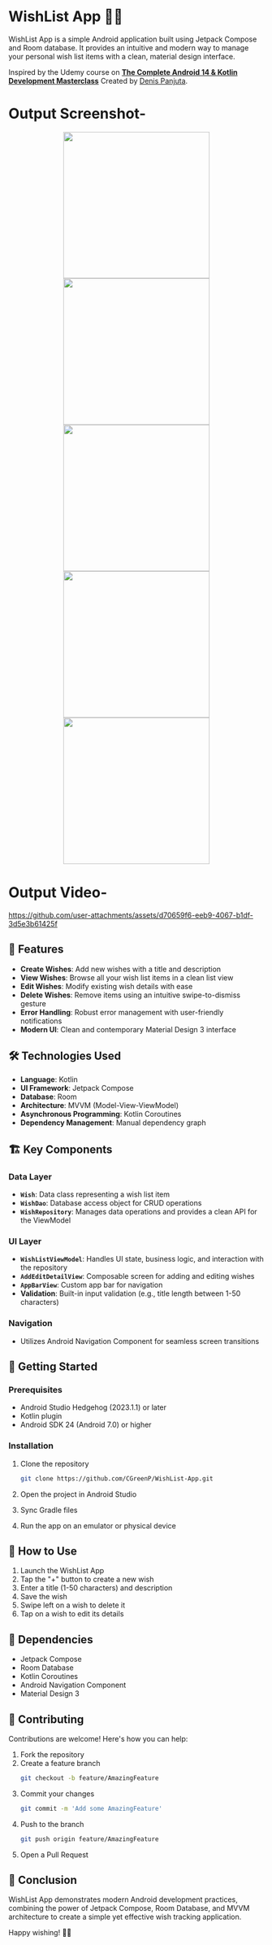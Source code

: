 # WishList App 📝✨

WishList App is a simple Android application built using Jetpack Compose and Room database. It provides an intuitive and modern way to manage your personal wish list items with a clean, material design interface.

Inspired by the Udemy course on [**The Complete Android 14 & Kotlin Development Masterclass**](https://www.udemy.com/course/android-kotlin-developer/) Created by [Denis Panjuta](https://www.udemy.com/user/denispanjuta/).

# Output Screenshot-
<p align="center">
<img src="https://github.com/user-attachments/assets/5d1aa452-8d5a-49ae-8e1f-63817712c7f7" width="288">
<img src="https://github.com/user-attachments/assets/b19a97b0-06b8-4dee-95c3-578e247fa300" width="288">
<img src="https://github.com/user-attachments/assets/55b47b14-739c-4ae5-8683-cb676c9ed123" width="288">
<img src="https://github.com/user-attachments/assets/7fec7ba5-260c-487d-a2e2-e95a95150674" width="288">
<img src="https://github.com/user-attachments/assets/9c408e47-0cad-4c50-8489-1299c403a300" width="288">
</p>

# Output Video-
https://github.com/user-attachments/assets/d70659f6-eeb9-4067-b1df-3d5e3b61425f


## 🌟 Features

- **Create Wishes**: Add new wishes with a title and description
- **View Wishes**: Browse all your wish list items in a clean list view
- **Edit Wishes**: Modify existing wish details with ease
- **Delete Wishes**: Remove items using an intuitive swipe-to-dismiss gesture
- **Error Handling**: Robust error management with user-friendly notifications
- **Modern UI**: Clean and contemporary Material Design 3 interface

## 🛠 Technologies Used

- **Language**: Kotlin
- **UI Framework**: Jetpack Compose
- **Database**: Room
- **Architecture**: MVVM (Model-View-ViewModel)
- **Asynchronous Programming**: Kotlin Coroutines
- **Dependency Management**: Manual dependency graph

## 🏗 Key Components

### Data Layer
- **`Wish`**: Data class representing a wish list item
- **`WishDao`**: Database access object for CRUD operations
- **`WishRepository`**: Manages data operations and provides a clean API for the ViewModel

### UI Layer
- **`WishListViewModel`**: Handles UI state, business logic, and interaction with the repository
- **`AddEditDetailView`**: Composable screen for adding and editing wishes
- **`AppBarView`**: Custom app bar for navigation
- **Validation**: Built-in input validation (e.g., title length between 1-50 characters)

### Navigation
- Utilizes Android Navigation Component for seamless screen transitions

## 🚀 Getting Started

### Prerequisites

- Android Studio Hedgehog (2023.1.1) or later
- Kotlin plugin
- Android SDK 24 (Android 7.0) or higher

### Installation

1. Clone the repository
   ```bash
   git clone https://github.com/CGreenP/WishList-App.git
   ```

2. Open the project in Android Studio
3. Sync Gradle files
4. Run the app on an emulator or physical device

## 📱 How to Use

1. Launch the WishList App
2. Tap the "+" button to create a new wish
3. Enter a title (1-50 characters) and description
4. Save the wish
5. Swipe left on a wish to delete it
6. Tap on a wish to edit its details

## 🧩 Dependencies

- Jetpack Compose
- Room Database
- Kotlin Coroutines
- Android Navigation Component
- Material Design 3

## 🤝 Contributing

Contributions are welcome! Here's how you can help:

1. Fork the repository
2. Create a feature branch 
   ```bash
   git checkout -b feature/AmazingFeature
   ```
3. Commit your changes 
   ```bash
   git commit -m 'Add some AmazingFeature'
   ```
4. Push to the branch 
   ```bash
   git push origin feature/AmazingFeature
   ```
5. Open a Pull Request

## 🎉 Conclusion

WishList App demonstrates modern Android development practices, combining the power of Jetpack Compose, Room Database, and MVVM architecture to create a simple yet effective wish tracking application.

Happy wishing! 🚀✨

